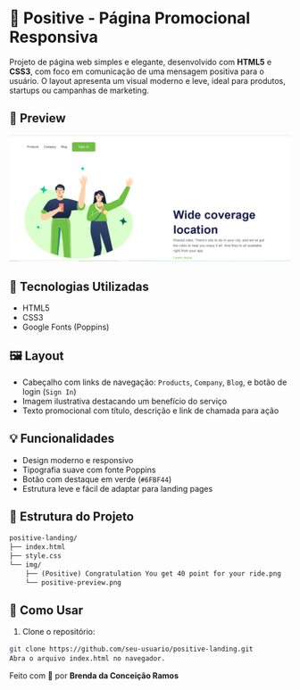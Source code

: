 # 🌱 Positive - Página Promocional Responsiva

Projeto de página web simples e elegante, desenvolvido com **HTML5** e **CSS3**, com foco em comunicação de uma mensagem positiva para o usuário. O layout apresenta um visual moderno e leve, ideal para produtos, startups ou campanhas de marketing.

## 📸 Preview

![Preview do projeto Positive](./img/preview.png)

## 🧰 Tecnologias Utilizadas

- HTML5
- CSS3
- Google Fonts (Poppins)

## 🖼️ Layout

- Cabeçalho com links de navegação: `Products`, `Company`, `Blog`, e botão de login (`Sign In`)
- Imagem ilustrativa destacando um benefício do serviço
- Texto promocional com título, descrição e link de chamada para ação

## 💡 Funcionalidades

- Design moderno e responsivo
- Tipografia suave com fonte Poppins
- Botão com destaque em verde (`#6FBF44`)
- Estrutura leve e fácil de adaptar para landing pages

## 📁 Estrutura do Projeto
````
positive-landing/
├── index.html
├── style.css
└── img/
    ├── (Positive) Congratulation You get 40 point for your ride.png
    └── positive-preview.png
````

## 🚀 Como Usar

1. Clone o repositório:
```bash
git clone https://github.com/seu-usuario/positive-landing.git
Abra o arquivo index.html no navegador.
```
Feito com 💚 por **Brenda da Conceição Ramos**